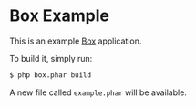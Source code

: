# Box Example

This is an example [Box](https://github.com/kherge/Box) application.

To build it, simply run:

```bash
$ php box.phar build
```

A new file called `example.phar` will be available.